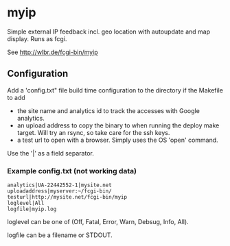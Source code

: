 # myip

Simple external IP feedback incl. geo location with autoupdate and map display. Runs as fcgi.

See <http://wlbr.de/fcgi-bin/myip>

## Configuration

Add a 'config.txt" file build time configuration to the directory if the Makefile to add

- the site name and analytics id to track the accesses with Google analytics.
- an upload address to copy the binary to when running the deploy make target. Will try an rsync, so take care for the ssh keys.
- a test url to open with a browser. Simply uses the OS 'open' command.

Use the '|' as a field separator.

### Example config.txt (not working data)

    analytics|UA-22442552-1|mysite.net
    uploadaddress|myserver:~/fcgi-bin/
    testurl|http://mysite.net/fcgi-bin/myip
    loglevel|All
    logfile|myip.log

loglevel can be one of (Off, Fatal, Error, Warn, Debsug, Info, All).

logfile can be a filename or STDOUT.
